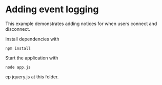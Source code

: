 # Adding event logging 

This example demonstrates adding notices for when users connect and disconnect. 

Install dependencies with 

    npm install

Start the application with 

    node app.js

cp jquery.js at this folder.

